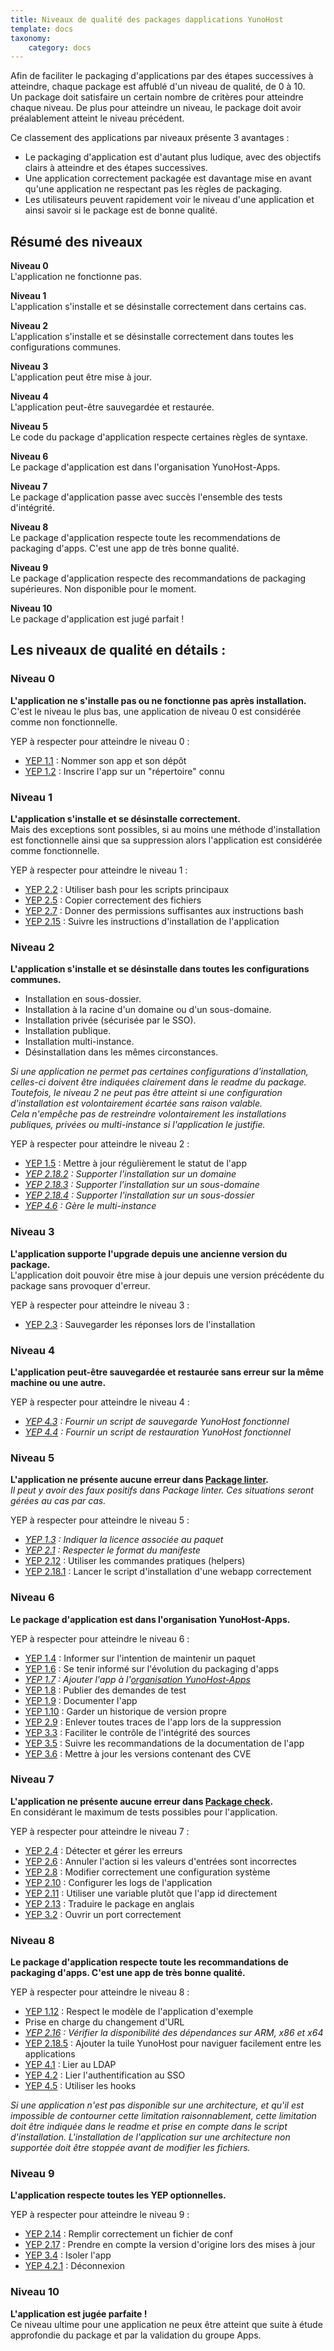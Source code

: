 ```yaml
---
title: Niveaux de qualité des packages dapplications YunoHost
template: docs
taxonomy:
    category: docs
---
```


Afin de faciliter le packaging d'applications par des étapes successives à atteindre, chaque package est affublé d'un niveau de qualité, de 0 à 10.  
Un package doit satisfaire un certain nombre de critères pour atteindre chaque niveau. De plus pour atteindre un niveau, le package doit avoir préalablement atteint le niveau précédent.

Ce classement des applications par niveaux présente 3 avantages :
- Le packaging d'application est d'autant plus ludique, avec des objectifs clairs à atteindre et des étapes successives.
- Une application correctement packagée est davantage mise en avant qu'une application ne respectant pas les règles de packaging.
- Les utilisateurs peuvent rapidement voir le niveau d'une application et ainsi savoir si le package est de bonne qualité.

## Résumé des niveaux

**Niveau 0**  
L'application ne fonctionne pas.

**Niveau 1**  
L'application s'installe et se désinstalle correctement dans certains cas.

**Niveau 2**  
L'application s'installe et se désinstalle correctement dans toutes les configurations communes.

**Niveau 3**  
L'application peut être mise à jour.

**Niveau 4**  
L'application peut-être sauvegardée et restaurée.

**Niveau 5**  
Le code du package d'application respecte certaines règles de syntaxe.

**Niveau 6**  
Le package d'application est dans l'organisation YunoHost-Apps.

**Niveau 7**  
Le package d'application passe avec succès l'ensemble des tests d'intégrité.

**Niveau 8**  
Le package d'application respecte toute les recommendations de packaging d'apps. C'est une app de très bonne qualité.

**Niveau 9**  
Le package d'application respecte des recommandations de packaging supérieures. Non disponible pour le moment.

**Niveau 10**  
Le package d'application est jugé parfait !

## Les niveaux de qualité en détails :

### Niveau 0
**L'application ne s'installe pas ou ne fonctionne pas après installation.**  
C'est le niveau le plus bas, une application de niveau 0 est considérée comme non fonctionnelle.

YEP à respecter pour atteindre le niveau 0 :
- [YEP 1.1](https://github.com/YunoHost/doc/blob/master/packaging_apps_guidelines_fr.md#yep-11---nommer-son-app-et-son-d%C3%A9pot---valid%C3%A9--manuel--notworking-) : Nommer son app et son dépôt
- [YEP 1.2](https://github.com/YunoHost/doc/blob/master/packaging_apps_guidelines_fr.md#yep-12---inscrire-lapp-sur-un-r%C3%A9pertoire-connu---valid%C3%A9--manuel--notworking-) : Inscrire l'app sur un "répertoire" connu

### Niveau 1
**L'application s'installe et se désinstalle correctement.**  
Mais des exceptions sont possibles, si au moins une méthode d'installation est fonctionnelle ainsi que sa suppression alors l'application est considérée comme fonctionnelle.

YEP à respecter pour atteindre le niveau 1 :
- [YEP 2.2](https://github.com/YunoHost/doc/blob/master/packaging_apps_guidelines_fr.md#yep-22---utiliser-bash-pour-les-scripts-principaux---valid%C3%A9--auto--working-) : Utiliser bash pour les scripts principaux
- [YEP 2.5](https://github.com/YunoHost/doc/blob/master/packaging_apps_guidelines_fr.md#yep-25---copier-correctement-des-fichiers----brouillon--manuel--working-) : Copier correctement des fichiers
- [YEP 2.7](https://github.com/YunoHost/doc/blob/master/packaging_apps_guidelines_fr.md#yep-27---donner-des-permissions-suffisantes-aux-instructions-bash----valid%C3%A9--auto--working-) : Donner des permissions suffisantes aux instructions bash
- [YEP 2.15](https://github.com/YunoHost/doc/blob/master/packaging_apps_guidelines_fr.md#yep-215---v%C3%A9rifier-les-param%C3%A8tres-saisies-par-lutilisateur----valid%C3%A9--manuel--official-) : Suivre les instructions d'installation de l'application

### Niveau 2
**L'application s'installe et se désinstalle dans toutes les configurations communes.**  

- Installation en sous-dossier.
- Installation à la racine d'un domaine ou d'un sous-domaine.
- Installation privée (sécurisée par le SSO).
- Installation publique.
- Installation multi-instance.
- Désinstallation dans les mêmes circonstances.

*Si une application ne permet pas certaines configurations d'installation, celles-ci doivent être indiquées clairement dans le readme du package. Toutefois, le niveau 2 ne peut pas être atteint si une configuration d'installation est volontairement écartée sans raison valable.*  
*Cela n'empêche pas de restreindre volontairement les installations publiques, privées ou multi-instance si l'application le justifie.*

YEP à respecter pour atteindre le niveau 2 :
- [YEP 1.5](https://github.com/YunoHost/doc/blob/master/packaging_apps_guidelines_fr.md#yep-15---mettre-%C3%A0-jour-r%C3%A9guli%C3%A8rement-le-statut-de-lapp---brouillon--manuel--working-) : Mettre à jour régulièrement le statut de l'app
- *[YEP 2.18.2](https://github.com/YunoHost/doc/blob/master/packaging_apps_guidelines_fr.md#yep-2182---supporter-linstallation-sur-un-domaine----valid%C3%A9--auto--working-) : Supporter l'installation sur un domaine*
- *[YEP 2.18.3](https://github.com/YunoHost/doc/blob/master/packaging_apps_guidelines_fr.md#yep-2183---supporter-linstallation-sur-un-sous-domaine----valid%C3%A9--auto--working-) : Supporter l'installation sur un sous-domaine*
- *[YEP 2.18.4](https://github.com/YunoHost/doc/blob/master/packaging_apps_guidelines_fr.md#yep-2184---supporter-linstallation-sur-un-sous-dossier----valid%C3%A9--auto--official-) : Supporter l'installation sur un sous-dossier*
- *[YEP 4.6](https://github.com/YunoHost/doc/blob/master/packaging_apps_guidelines_fr.md#yep-46---g%C3%A8re-le-multi-instance----valid%C3%A9--manuel--optional-) : Gère le multi-instance*

### Niveau 3
**L'application supporte l'upgrade depuis une ancienne version du package.**  
L'application doit pouvoir être mise à jour depuis une version précédente du package sans provoquer d'erreur.

YEP à respecter pour atteindre le niveau 3 :
- [YEP 2.3](https://github.com/YunoHost/doc/blob/master/packaging_apps_guidelines_fr.md#yep-23---sauvegarder-les-r%C3%A9ponses-lors-de-linstallation---valid%C3%A9--manuel--working-) : Sauvegarder les réponses lors de l'installation

### Niveau 4
**L'application peut-être sauvegardée et restaurée sans erreur sur la même machine ou une autre.**  

YEP à respecter pour atteindre le niveau 4 :
- *[YEP 4.3](https://github.com/YunoHost/doc/blob/master/packaging_apps_guidelines_fr.md#yep-43---fournir-un-script-de-sauvegarde-yunohost-fonctionnel----valid%C3%A9--auto--official-) : Fournir un script de sauvegarde YunoHost fonctionnel*
- *[YEP 4.4](https://github.com/YunoHost/doc/blob/master/packaging_apps_guidelines_fr.md#yep-44---fournir-un-script-de-restauration-yunohost-fonctionnel----valid%C3%A9--auto--official-) : Fournir un script de restauration YunoHost fonctionnel*

### Niveau 5
**L'application ne présente aucune erreur dans [Package linter](https://github.com/YunoHost/package_linter).**  
*Il peut y avoir des faux positifs dans Package linter. Ces situations seront gérées au cas par cas.*

YEP à respecter pour atteindre le niveau 5 :
- *[YEP 1.3](https://github.com/YunoHost/doc/blob/master/packaging_apps_guidelines_fr.md#yep-13---indiquer-la-licence-associ%C3%A9e-au-paquet---valid%C3%A9--auto--working-) : Indiquer la licence associée au paquet*
- *[YEP 2.1](https://github.com/YunoHost/doc/blob/master/packaging_apps_guidelines_fr.md#yep-21---respecter-le-format-du-manifeste---valid%C3%A9--auto--inprogress-) : Respecter le format du manifeste*
- [YEP 2.12](https://github.com/YunoHost/doc/blob/master/packaging_apps_guidelines_fr.md#yep-212---utiliser-les-commandes-pratiques-helpers---valid%C3%A9--auto--official-) : Utiliser les commandes pratiques (helpers)
- [YEP 2.18.1](https://github.com/YunoHost/doc/blob/master/packaging_apps_guidelines_fr.md#yep-2181---lancer-le-script-dinstallation-dune-webapp-correctement----valid%C3%A9--manuel--working-) : Lancer le script d'installation d'une webapp correctement

### Niveau 6
**Le package d'application est dans l'organisation YunoHost-Apps.**  

YEP à respecter pour atteindre le niveau 6 :
- [YEP 1.4](https://github.com/YunoHost/doc/blob/master/packaging_apps_guidelines_fr.md#yep-14---informer-sur-lintention-de-maintenir-un-paquet----brouillon--manuel--working-) : Informer sur l'intention de maintenir un paquet
- [YEP 1.6](https://github.com/YunoHost/doc/blob/master/packaging_apps_guidelines_fr.md#yep-16---se-tenir-inform%C3%A9-sur-l%C3%A9volution-du-packaging-dapps---valid%C3%A9--manuel--official-) : Se tenir informé sur l'évolution du packaging d'apps
- *[YEP 1.7](https://github.com/YunoHost/doc/blob/master/packaging_apps_guidelines_fr.md#yep-17---ajouter-lapp-%C3%A0-lorganisation-yunohost-apps---valid%C3%A9--manuel--official-) : Ajouter l'app à l'[organisation YunoHost-Apps](https://github.com/YunoHost-Apps)*
- [YEP 1.8](https://github.com/YunoHost/doc/blob/master/packaging_apps_guidelines_fr.md#yep-18---publier-des-demandes-de-test---valid%C3%A9--manuel--official-) : Publier des demandes de test
- [YEP 1.9](https://github.com/YunoHost/doc/blob/master/packaging_apps_guidelines_fr.md#yep-19---documenter-lapp---valid%C3%A9--auto--official-) : Documenter l'app
- [YEP 1.10](https://github.com/YunoHost/doc/blob/master/packaging_apps_guidelines_fr.md#yep-110---garder-un-historique-de-version-propre----brouillon--manuel--official-) : Garder un historique de version propre
- [YEP 2.9](https://github.com/YunoHost/doc/blob/master/packaging_apps_guidelines_fr.md#yep-29---enlever-toutes-traces-de-lapp-lors-de-la-suppression----brouillon--manuel--working-) : Enlever toutes traces de l'app lors de la suppression
- [YEP 3.3](https://github.com/YunoHost/doc/blob/master/packaging_apps_guidelines_fr.md#yep-33---faciliter-le-contr%C3%B4le-de-lint%C3%A9grit%C3%A9-des-sources----brouillon--manuel--official-) : Faciliter le contrôle de l'intégrité des sources
- [YEP 3.5](https://github.com/YunoHost/doc/blob/master/packaging_apps_guidelines_fr.md#yep-35---suivre-les-recommendations-de-la-documentation-de-lapp----valid%C3%A9--manuel--official-) : Suivre les recommandations de la documentation de l'app
- [YEP 3.6](https://github.com/YunoHost/doc/blob/master/packaging_apps_guidelines_fr.md#yep-36---mettre-%C3%A0-jour-les-versions-contenant-des-cve----draft--manuel--official-) : Mettre à jour les versions contenant des CVE

### Niveau 7
**L'application ne présente aucune erreur dans [Package check](https://github.com/YunoHost/package_check).**  
En considérant le maximum de tests possibles pour l'application.

YEP à respecter pour atteindre le niveau 7 :
- [YEP 2.4](https://github.com/YunoHost/doc/blob/master/packaging_apps_guidelines_fr.md#yep-24---d%C3%A9tecter-et-g%C3%A9rer-les-erreurs---brouillon--manuel--working-) : Détecter et gérer les erreurs
- [YEP 2.6](https://github.com/YunoHost/doc/blob/master/packaging_apps_guidelines_fr.md#yep-26---annuler-laction-si-les-valeurs-dentr%C3%A9es-sont-incorrectes----valid%C3%A9--manuel--working-) : Annuler l'action si les valeurs d'entrées sont incorrectes
- [YEP 2.8](https://github.com/YunoHost/doc/blob/master/packaging_apps_guidelines_fr.md#yep-28---modifier-correctement-une-configuration-syst%C3%A8me----brouillon--manuel--working-) : Modifier correctement une configuration système
- [YEP 2.10](https://github.com/YunoHost/doc/blob/master/packaging_apps_guidelines_fr.md#yep-210---configurer-les-logs-de-lapplication----brouillon--manuel--working-) : Configurer les logs de l'application
- [YEP 2.11](https://github.com/YunoHost/doc/blob/master/packaging_apps_guidelines_fr.md#yep-211---utiliser-une-variable-plut%C3%B4t-que-lapp-id-directement---valid%C3%A9--manuel--official-) : Utiliser une variable plutôt que l'app id directement
- [YEP 2.13](https://github.com/YunoHost/doc/blob/master/packaging_apps_guidelines_fr.md#yep-213---traduire-le-package-en-anglais----brouillon--manuel--official-) : Traduire le package en anglais
- [YEP 3.2](https://github.com/YunoHost/doc/blob/master/packaging_apps_guidelines_fr.md#yep-32---ouvrir-un-port-correctement----brouillon--manuel--working-) : Ouvrir un port correctement

### Niveau 8
**Le package d'application respecte toute les recommandations de packaging d'apps. C'est une app de très bonne qualité.**

YEP à respecter pour atteindre le niveau 8 :
- [YEP 1.12](https://github.com/YunoHost/doc/blob/master/packaging_apps_guidelines_fr.md#yep-112) : Respect le modèle de l'application d'exemple
- Prise en charge du changement d'URL
- *[YEP 2.16](https://github.com/YunoHost/doc/blob/master/packaging_apps_guidelines_fr.md#yep-216---v%C3%A9rifier-la-disponibilit%C3%A9-des-d%C3%A9pendances-sur-arm-x86-et-x64----valid%C3%A9--manuel--official-) : Vérifier la disponibilité des dépendances sur ARM, x86 et x64*
- [YEP 2.18.5](https://github.com/YunoHost/doc/blob/master/packaging_apps_guidelines_fr.md#yep-2185---ajouter-la-tuile-yunohost-pour-naviguer-facilement-entre-les-applications----valid%C3%A9--manuel--official-) : Ajouter la tuile YunoHost pour naviguer facilement entre les applications
- [YEP 4.1](https://github.com/YunoHost/doc/blob/master/packaging_apps_guidelines_fr.md#yep-41---lier-au-ldap----valid%C3%A9--manuel--official-) : Lier au LDAP
- [YEP 4.2](https://github.com/YunoHost/doc/blob/master/packaging_apps_guidelines_fr.md#yep-42---lier-lauthentification-au-sso----valid%C3%A9--manuel--official-) : Lier l'authentification au SSO
- [YEP 4.5](https://github.com/YunoHost/doc/blob/master/packaging_apps_guidelines_fr.md#yep-45---utiliser-les-hooks----valid%C3%A9--manuel--optional-) : Utiliser les hooks

*Si une application n'est pas disponible sur une architecture, et qu'il est impossible de contourner cette limitation raisonnablement, cette limitation doit être indiquée dans le readme et prise en compte dans le script d'installation. L'installation de l'application sur une architecture non supportée doit être stoppée avant de modifier les fichiers.*

### Niveau 9
**L'application respecte toutes les YEP optionnelles.**

YEP à respecter pour atteindre le niveau 9 :
- [YEP 2.14](https://github.com/YunoHost/doc/blob/master/packaging_apps_guidelines_fr.md#yep-214---remplir-correctement-un-fichier-de-conf----brouillon--manuel--official-) : Remplir correctement un fichier de conf
- [YEP 2.17](https://github.com/YunoHost/doc/blob/master/packaging_apps_guidelines_fr.md#yep-217---prendre-en-compte-la-version-dorigine-lors-des-mises-%C3%A0-jour----valid%C3%A9--manuel--official-) : Prendre en compte la version d'origine lors des mises à jour
- [YEP 3.4](https://github.com/YunoHost/doc/blob/master/packaging_apps_guidelines_fr.md#yep-34---isoler-lapp----brouillon--manuel--official-) : Isoler l'app
- [YEP 4.2.1](https://github.com/YunoHost/doc/blob/master/packaging_apps_guidelines_fr.md#yep-421---d%C3%A9connexion----valid%C3%A9--manuel--official-) : Déconnexion

### Niveau 10
**L'application est jugée parfaite !**  
Ce niveau ultime pour une application ne peux être atteint que suite à étude approfondie du package et par la validation du groupe Apps.
